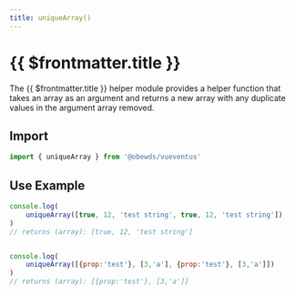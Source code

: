 ```yaml
---
title: uniqueArray()
---
```



<script setup>
    import DocsPackageVersion from '../../../src/views/compos/DocsPackageVersion.vue'
</script>



# {{ $frontmatter.title }}

The {{ $frontmatter.title }} helper module provides a helper function that takes an array as an argument and returns a new array with any duplicate values in the argument array removed.







## Import

```javascript
import { uniqueArray } from '@obewds/vueventus'
```






## Use Example

```javascript
console.log(
    uniqueArray([true, 12, 'test string', true, 12, 'test string'])
)
// returns (array): [true, 12, 'test string']


console.log(
    uniqueArray([{prop:'test'}, [3,'a'], {prop:'test'}, [3,'a']])
)
// returns (array): [{prop:'test'}, [3,'a']]
```






<DocsPackageVersion/>

